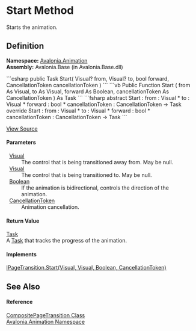 # Start Method


Starts the animation.



## Definition
**Namespace:** <a href="N_Avalonia_Animation">Avalonia.Animation</a>  
**Assembly:** Avalonia.Base (in Avalonia.Base.dll)

<Tabs groupId="api-code-preview">
<TabItem value="csharp" label="C#">
```csharp
public Task Start(
	Visual? from,
	Visual? to,
	bool forward,
	CancellationToken cancellationToken
)
```
</TabItem>
<TabItem value="vb" label="VB">
```vb
Public Function Start ( 
	from As Visual,
	to As Visual,
	forward As Boolean,
	cancellationToken As CancellationToken
) As Task
```
</TabItem>
<TabItem value="fsharp" label="F#">
```fsharp
abstract Start : 
        from : Visual * 
        to : Visual * 
        forward : bool * 
        cancellationToken : CancellationToken -> Task 
override Start : 
        from : Visual * 
        to : Visual * 
        forward : bool * 
        cancellationToken : CancellationToken -> Task 
```
</TabItem>
</Tabs>



<a href="https://github.com/AvaloniaUI/Avalonia/tree/master/src/Avalonia.Base/Animation/CompositePageTransition.cs#L42" title="View the source code">View Source</a>



#### Parameters
<dl><dt>  <a href="T_Avalonia_Visual">Visual</a></dt><dd>The control that is being transitioned away from. May be null.</dd><dt>  <a href="T_Avalonia_Visual">Visual</a></dt><dd>The control that is being transitioned to. May be null.</dd><dt>  <a href="https://learn.microsoft.com/dotnet/api/system.boolean" target="_blank" rel="noopener noreferrer">Boolean</a></dt><dd>If the animation is bidirectional, controls the direction of the animation.</dd><dt>  <a href="https://learn.microsoft.com/dotnet/api/system.threading.cancellationtoken" target="_blank" rel="noopener noreferrer">CancellationToken</a></dt><dd>Animation cancellation.</dd></dl>

#### Return Value
<a href="https://learn.microsoft.com/dotnet/api/system.threading.tasks.task" target="_blank" rel="noopener noreferrer">Task</a>  
A <a href="https://learn.microsoft.com/dotnet/api/system.threading.tasks.task" target="_blank" rel="noopener noreferrer">Task</a> that tracks the progress of the animation.

#### Implements
<a href="M_Avalonia_Animation_IPageTransition_Start">IPageTransition.Start(Visual, Visual, Boolean, CancellationToken)</a>  


## See Also


#### Reference
<a href="T_Avalonia_Animation_CompositePageTransition">CompositePageTransition Class</a>  
<a href="N_Avalonia_Animation">Avalonia.Animation Namespace</a>  

